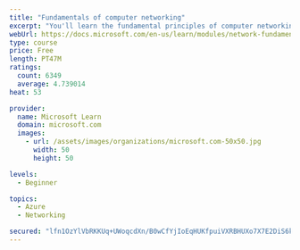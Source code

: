 ```yaml
---
title: "Fundamentals of computer networking"
excerpt: "You'll learn the fundamental principles of computer networking to prepare you for the Azure admin and developer learning paths."
webUrl: https://docs.microsoft.com/en-us/learn/modules/network-fundamentals/
type: course
price: Free
length: PT47M
ratings:
  count: 6349
  average: 4.739014
heat: 53

provider:
  name: Microsoft Learn
  domain: microsoft.com
  images:
    - url: /assets/images/organizations/microsoft.com-50x50.jpg
      width: 50
      height: 50

levels:
  - Beginner

topics:
  - Azure
  - Networking

secured: "lfn1OzYlVbRKKUq+UWoqcdXn/B0wCfYjIoEqHUKfpuiVXRBHUXo7X7E2DiS6kgeKY7y1ZqRe45GVRmrO6jaP5jgn4w7BSt/ipc8wkQf8WOXIDCyei9ngBwlce6yvRG9DmY5ZdXahVGCc3OqHRi/UwQ1UpuzQK7TWrFJLp7aMynQ1pDDATwno+fsVc9rZkVe310fm39z1xvWdhljY1yevNJ84cJW63OLK5ZBHBdFHTq1U+4D4zNUdK7GpG+rjiTBS4r6/xQIsCem9OElHyIsqlgdy0NcEKvEIrsjQFFYqdW7iDjrjq8Tihw9lSk3uRoDCgRVJXYcFFbvPXL/tDw8ZPZ4NsU3wAzQ1FuOK/QofcPbc3ATcE/TQMoPxgAG1ONaDbOyfoxGdyaS8p6ZLsCYfCwHzFBSWz/IPJxEi1yVkiOg=;AvuH6GODVaQnUpkzM+yuow=="
---
```


